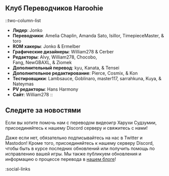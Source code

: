 ## Клуб Переводчиков Haroohie
::two-column-list
- **Лидер**: Jonko
- **Переводчики**: Amelia Chaplin, Amanda Sato, Isillor, TimepieceMaster, & toro
- **ROM хакеры**: Jonko & Ermelber
- **Графические дизайнеры**: William278 & Cerber
- **Редакторы**: Alvy, William278, Chocobo,<br/>Fang, NewGBAXL, & Ziomek
- **Дополнительный перевод**: kyu, Kanata, & Tensei 
- **Дополнительное редактирование**: Pierce, Cosmix, & Kon
- **Тестировщики**: Lambsauce, Goblinaro, master117, sarrahkuna, Kuya, & Nateymas
- **PV редакторы**: Hans Harmony
- **Сайт**: William278
::

## Следите за новостями
Если вы хотите помочь нам с переводом видеоигр Харухи Судзумии, присоединяйтесь к нашему Discord серверу и свяжитесь с нами!

Даже если нет, обязательно подписывайтесь на нас в Twitter и Mastodon! Кроме того, присоединяйтесь к нашему серверу Discord, чтобы быть в курсе последних обновлений или получить помощь по исправлению вашей игры. Мы также публикуем обновления и информацию о процессе перевода в [нашем блоге](/blog)!

<!-- Social media, Discord and blog buttons -->
:social-links